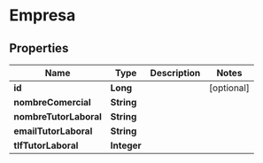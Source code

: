 

# Empresa


## Properties

| Name | Type | Description | Notes |
|------------ | ------------- | ------------- | -------------|
|**id** | **Long** |  |  [optional] |
|**nombreComercial** | **String** |  |  |
|**nombreTutorLaboral** | **String** |  |  |
|**emailTutorLaboral** | **String** |  |  |
|**tlfTutorLaboral** | **Integer** |  |  |



